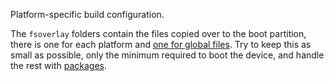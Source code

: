Platform-specific build configuration.

The `fsoverlay` folders contain the files copied over to the boot partition, there is one for each platform and [one for global files](https://github.com/REG-Linux/REG-Linux/tree/master/board/fsoverlay). Try to keep this as small as possible, only the minimum required to boot the device, and handle the rest with [packages](https://github.com/REG-Linux/REG-Linux/tree/master/package/reglinux).
